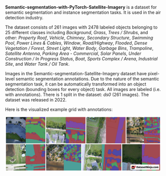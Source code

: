 **Semantic-segmentation-with-PyTorch-Satellite-Imagery** is a dataset for semantic segmentation and instance segmentation tasks. It is used in the air detection industry.

The dataset consists of 261 images with 2478 labeled objects belonging to 25 different classes including *Background*, *Grass*, *Trees / Shrubs*, and other: *Property Roof*, *Vehicle*, *Chimney*, *Secondary Structure*, *Swimming Pool*, *Power Lines & Cables*, *Window*, *Road/Highway*, *Flooded*, *Dense Vegetation / Forest*, *Street Light*, *Water Body*, *Garbage Bins*, *Trampoline*, *Satellite Antenna*, *Parking Area - Commercial*, *Solar Panels*, *Under Construction / In Progress Status*, *Boat*, *Sports Complex / Arena*, *Industrial Site*, and *Water Tank / Oil Tank*.

Images in the Semantic-segmentation-Satellite-Imagery dataset have pixel-level semantic segmentation annotations. Due to the nature of the semantic segmentation task, it can be automatically transformed into an object detection (bounding boxes for every object) task. All images are labeled (i.e. with annotations). There is 1 split in the dataset: *ds0* (261 images). The dataset was released in 2022.

Here is the visualized example grid with annotations:

<img src="https://github.com/dataset-ninja/semantic-segmentation-satellite-imagery/raw/main/visualizations/side_annotations_grid.png">
